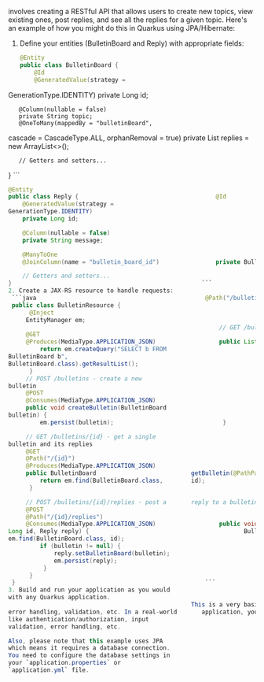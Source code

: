 involves creating a RESTful API that allows users
to create new topics, view existing ones, post         replies, and see all the replies for a given
topic. Here's an example of how you might do this
in Quarkus using JPA/Hibernate:

1. Define your entities (BulletinBoard and Reply)
with appropriate fields:
   ```java
   @Entity
   public class BulletinBoard {
       @Id
       @GeneratedValue(strategy =
GenerationType.IDENTITY)                                      private Long id;

       @Column(nullable = false)
       private String topic;                           
       @OneToMany(mappedBy = "bulletinBoard",
cascade = CascadeType.ALL, orphanRemoval = true)
       private List<Reply> replies = new
ArrayList<>();

       // Getters and setters...
   }                                                      ```
   ```java
   @Entity
   public class Reply {                                       @Id
       @GeneratedValue(strategy =
GenerationType.IDENTITY)
       private Long id;

       @Column(nullable = false)
       private String message;

       @ManyToOne
       @JoinColumn(name = "bulletin_board_id")                private BulletinBoard bulletinBoard;

       // Getters and setters...
   }                                                      ```
2. Create a JAX-RS resource to handle requests:
    ```java                                                @Path("/bulletins")
    public class BulletinResource {
         @Inject
        EntityManager em;
                                                               // GET /bulletins - get all bulletins
        @GET
        @Produces(MediaType.APPLICATION_JSON)                  public List<BulletinBoard> getAll() {
            return em.createQuery("SELECT b FROM
BulletinBoard b",
BulletinBoard.class).getResultList();
         }                                             
        // POST /bulletins - create a new
bulletin
        @POST
        @Consumes(MediaType.APPLICATION_JSON)
        public void createBulletin(BulletinBoard
bulletin) {
            em.persist(bulletin);                               }

        // GET /bulletins/{id} - get a single
bulletin and its replies
        @GET
        @Path("/{id}")
        @Produces(MediaType.APPLICATION_JSON)
        public BulletinBoard                           getBulletin(@PathParam("id") Long id) {
            return em.find(BulletinBoard.class,        id);
         }

        // POST /bulletins/{id}/replies - post a       reply to a bulletin
        @POST
        @Path("/{id}/replies")
        @Consumes(MediaType.APPLICATION_JSON)                  public void createReply(@PathParam("id")
Long id, Reply reply) {                                            BulletinBoard bulletin =
em.find(BulletinBoard.class, id);
            if (bulletin != null) {
                reply.setBulletinBoard(bulletin);
                em.persist(reply);
             }
         }
    }                                                      ```
3. Build and run your application as you would
with any Quarkus application.
                                                       This is a very basic example and doesn't include
error handling, validation, etc. In a real-world       application, you'd also want to consider things
like authentication/authorization, input
validation, error handling, etc.

Also, please note that this example uses JPA
which means it requires a database connection.
You need to configure the database settings in
your `application.properties` or
`application.yml` file.